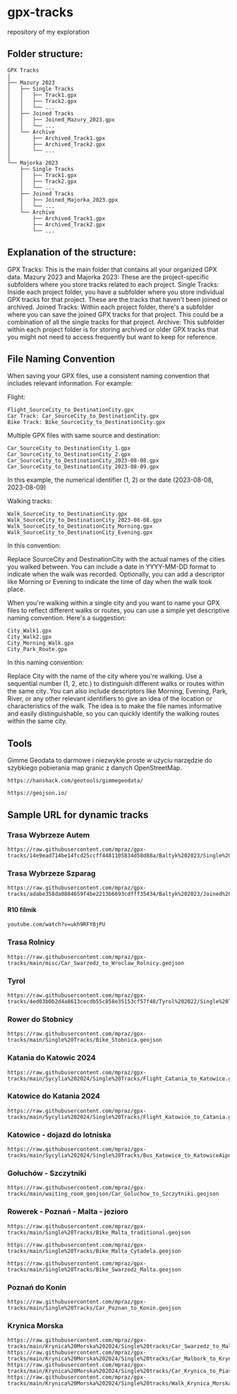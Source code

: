 # gpx-tracks
repository of my exploration

## Folder structure:

```
GPX Tracks
│
├── Mazury 2023
│   ├── Single Tracks
│   │   ├── Track1.gpx
│   │   ├── Track2.gpx
│   │   └── ...
│   ├── Joined Tracks
│   │   ├── Joined_Mazury_2023.gpx
│   │   └── ...
│   └── Archive
│       ├── Archived_Track1.gpx
│       ├── Archived_Track2.gpx
│       └── ...
│
└── Majorka 2023
    ├── Single Tracks
    │   ├── Track1.gpx
    │   ├── Track2.gpx
    │   └── ...
    ├── Joined Tracks
    │   ├── Joined_Majorka_2023.gpx
    │   └── ...
    └── Archive
        ├── Archived_Track1.gpx
        ├── Archived_Track2.gpx
        └── ...
```

## Explanation of the structure:

GPX Tracks: This is the main folder that contains all your organized GPX data.
Mazury 2023 and Majorka 2023: These are the project-specific subfolders where you store tracks related to each project.
Single Tracks: Inside each project folder, you have a subfolder where you store individual GPX tracks for that project. These are the tracks that haven't been joined or archived.
Joined Tracks: Within each project folder, there's a subfolder where you can save the joined GPX tracks for that project. This could be a combination of all the single tracks for that project.
Archive: This subfolder within each project folder is for storing archived or older GPX tracks that you might not need to access frequently but want to keep for reference.

## File Naming Convention
When saving your GPX files, use a consistent naming convention that includes relevant information. For example:

Flight: 
```
Flight_SourceCity_to_DestinationCity.gpx
Car Track: Car_SourceCity_to_DestinationCity.gpx
Bike Track: Bike_SourceCity_to_DestinationCity.gpx
```

Multiple GPX files with same source and destination:
```
Car_SourceCity_to_DestinationCity_1.gpx
Car_SourceCity_to_DestinationCity_2.gpx
Car_SourceCity_to_DestinationCity_2023-08-08.gpx
Car_SourceCity_to_DestinationCity_2023-08-09.gpx
```
In this example, the numerical identifier (1, 2) or the date (2023-08-08, 2023-08-09)

Walking tracks:
```
Walk_SourceCity_to_DestinationCity.gpx
Walk_SourceCity_to_DestinationCity_2023-08-08.gpx
Walk_SourceCity_to_DestinationCity_Morning.gpx
Walk_SourceCity_to_DestinationCity_Evening.gpx
```
In this convention:

Replace SourceCity and DestinationCity with the actual names of the cities you walked between.
You can include a date in YYYY-MM-DD format to indicate when the walk was recorded.
Optionally, you can add a descriptor like Morning or Evening to indicate the time of day when the walk took place.

When you're walking within a single city and you want to name your GPX files to reflect different walks or routes, you can use a simple yet descriptive naming convention. Here's a suggestion:
```
City_Walk1.gpx
City_Walk2.gpx
City_Morning_Walk.gpx
City_Park_Route.gpx
```
In this naming convention:

Replace City with the name of the city where you're walking.
Use a sequential number (1, 2, etc.) to distinguish different walks or routes within the same city.
You can also include descriptors like Morning, Evening, Park, River, or any other relevant identifiers to give an idea of the location or characteristics of the walk.
The idea is to make the file names informative and easily distinguishable, so you can quickly identify the walking routes within the same city.

## Tools

Gimme Geodata to darmowe i niezwykle proste w użyciu narzędzie do szybkiego pobierania map granic z danych OpenStreetMap.
```
https://hanshack.com/geotools/gimmegeodata/
```

```
https://geojson.io/
```


## Sample URL for dynamic tracks

### Trasa Wybrzeze Autem

```
https://raw.githubusercontent.com/mpraz/gpx-tracks/14e9ead714be14fcd25ccff4481105834d58d88a/Baltyk%202023/Single%20Tracks/wybrzeze.geojson
```

### Trasa Wybrzeze Szparag
```
https://raw.githubusercontent.com/mpraz/gpx-tracks/adabe358da0884659f4be2213b6693cdfff35434/Baltyk%202023/Joined%20Tracks/Bike_Swinoujscie_to_Krynica_Szparag.geojson
```
#### R10 filmik
```youtube.com/watch?v=ukh9RFY0jPU```

### Trasa Rolnicy
```
https://raw.githubusercontent.com/mpraz/gpx-tracks/main/misc/Car_Swarzedz_to_Wroclaw_Rolnicy.geojson
```

### Tyrol
```
https://raw.githubusercontent.com/mpraz/gpx-tracks/4ed03b0b2d4a8613cecdb55c858e35153cf57f48/Tyrol%202022/Single%20Tracks/Car_Garda_Lake.geojson
```

### Rower do Stobnicy
```
https://raw.githubusercontent.com/mpraz/gpx-tracks/main/Single%20Tracks/Bike_Stobnica.geojson
```

### Katania do Katowic 2024
```
https://raw.githubusercontent.com/mpraz/gpx-tracks/main/Sycylia%202024/Single%20Tracks/Flight_Catania_to_Katowice.geojson
```
### Katowice do Katania 2024
```
https://raw.githubusercontent.com/mpraz/gpx-tracks/main/Sycylia%202024/Single%20Tracks/Flight_Katowice_to_Catania.geojson
```

### Katowice - dojazd do lotniska
```
https://raw.githubusercontent.com/mpraz/gpx-tracks/main/Sycylia%202024/Single%20Tracks/Bus_Katowice_to_KatowiceAiport.geojson
```

### Gołuchów - Szczytniki 
```
https://raw.githubusercontent.com/mpraz/gpx-tracks/main/waiting_room_geojson/Car_Goluchow_to_Szczytniki.geojson
```

### Rowerek - Poznań - Malta - jezioro
```
https://raw.githubusercontent.com/mpraz/gpx-tracks/main/Single%20Tracks/Bike_Malta_traditional.geojson
```
```
https://raw.githubusercontent.com/mpraz/gpx-tracks/main/Single%20Tracks/Bike_Malta_Cytadela.geojson
```
```
https://raw.githubusercontent.com/mpraz/gpx-tracks/main/Single%20Tracks/Bike_Swarzedz_Malta.geojson
```

### Poznań do Konin
```
https://raw.githubusercontent.com/mpraz/gpx-tracks/main/Single%20Tracks/Car_Poznan_to_Konin.geojson
```

### Krynica Morska
```
https://raw.githubusercontent.com/mpraz/gpx-tracks/main/Krynica%20Morska%202024/Single%20tracks/Car_Swarzedz_to_Malbork.geojson
https://raw.githubusercontent.com/mpraz/gpx-tracks/main/Krynica%20Morska%202024/Single%20tracks/Car_Malbork_to_Krynica.geojson
https://raw.githubusercontent.com/mpraz/gpx-tracks/main/Krynica%20Morska%202024/Single%20tracks/Car_Krynica_to_Piaski.geojson
https://raw.githubusercontent.com/mpraz/gpx-tracks/main/Krynica%20Morska%202024/Single%20tracks/Walk_Krynica_Morska_to_Granica.geojson
```
